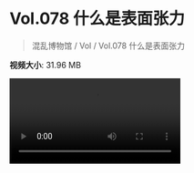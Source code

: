 # Vol.078 什么是表面张力

> 混乱博物馆 / Vol / Vol.078 什么是表面张力

**视频大小**: 31.96 MB

<div class="video"><video src="https://file.hsyhx.top/archive/混乱博物馆/Vol/078.mp4" controls preload>🤔 您的浏览器不支持 video 标签</video></div>